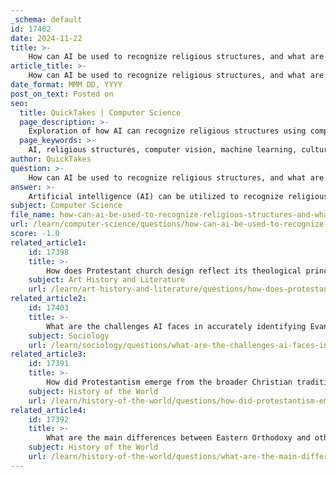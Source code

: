 ```yaml
---
_schema: default
id: 17402
date: 2024-11-22
title: >-
    How can AI be used to recognize religious structures, and what are its limitations?
article_title: >-
    How can AI be used to recognize religious structures, and what are its limitations?
date_format: MMM DD, YYYY
post_on_text: Posted on
seo:
  title: QuickTakes | Computer Science
  page_description: >-
    Exploration of how AI can recognize religious structures using computer vision and machine learning, highlighting its applications, such as digitizing cultural heritage, alongside its limitations including data scarcity, lack of cultural understanding, potential design homogenization, and ethical concerns.
  page_keywords: >-
    AI, religious structures, computer vision, machine learning, cultural heritage, architectural analysis, data availability, cultural context, ethical considerations, design creativity
author: QuickTakes
question: >-
    How can AI be used to recognize religious structures, and what are its limitations?
answer: >-
    Artificial intelligence (AI) can be utilized to recognize religious structures through various applications in computer vision and machine learning. These technologies enable the visual inspection and classification of historical and religious buildings, facilitating the digitization of cultural heritage. For instance, AI can analyze images of religious architecture to identify specific styles, features, and even the historical context of these structures. This capability is particularly valuable in preserving and studying religious sites, as it allows for the creation of detailed databases and models that can be used for research and educational purposes.\n\nHowever, there are notable limitations to the use of AI in recognizing religious structures:\n\n1. **Data Availability**: There is a lack of comprehensive datasets for training AI models, particularly for specific types of religious buildings, such as Brazilian religious architecture. This scarcity can hinder the effectiveness of AI in accurately identifying and classifying these structures.\n\n2. **Cultural Context**: AI systems may struggle to understand the cultural and historical significance of religious architecture. While they can recognize patterns and features, they may not grasp the deeper meanings or the socio-political implications associated with these structures.\n\n3. **Homogenization of Design**: There is a concern that reliance on AI for architectural analysis could lead to homogenized designs that lack the unique characteristics and emotional resonance that human architects bring to their work. AI lacks the intuition and creativity that are often essential in architectural design.\n\n4. **Ethical Considerations**: The application of AI in religious contexts raises ethical questions, particularly regarding representation and bias. AI systems may inadvertently reinforce existing biases or fail to adequately represent the diversity of religious practices and beliefs.\n\nIn summary, while AI holds significant potential for recognizing and analyzing religious structures, its effectiveness is limited by data availability, cultural understanding, design creativity, and ethical considerations. Addressing these limitations is crucial for harnessing AI's capabilities in a meaningful and responsible manner.
subject: Computer Science
file_name: how-can-ai-be-used-to-recognize-religious-structures-and-what-are-its-limitations.md
url: /learn/computer-science/questions/how-can-ai-be-used-to-recognize-religious-structures-and-what-are-its-limitations
score: -1.0
related_article1:
    id: 17398
    title: >-
        How does Protestant church design reflect its theological principles?
    subject: Art History and Literature
    url: /learn/art-history-and-literature/questions/how-does-protestant-church-design-reflect-its-theological-principles
related_article2:
    id: 17403
    title: >-
        What are the challenges AI faces in accurately identifying Evangelist churches?
    subject: Sociology
    url: /learn/sociology/questions/what-are-the-challenges-ai-faces-in-accurately-identifying-evangelist-churches
related_article3:
    id: 17391
    title: >-
        How did Protestantism emerge from the broader Christian tradition?
    subject: History of the World
    url: /learn/history-of-the-world/questions/how-did-protestantism-emerge-from-the-broader-christian-tradition
related_article4:
    id: 17392
    title: >-
        What are the main differences between Eastern Orthodoxy and other branches of Christianity?
    subject: History of the World
    url: /learn/history-of-the-world/questions/what-are-the-main-differences-between-eastern-orthodoxy-and-other-branches-of-christianity
---
```


&nbsp;